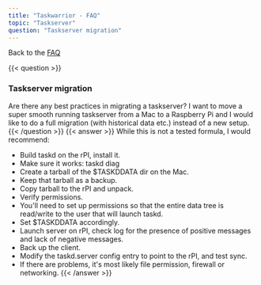 ```yaml
---
title: "Taskwarrior - FAQ"
topic: "Taskserver"
question: "Taskserver migration"
---
```


Back to the [FAQ](/support/faq)

{{< question >}}
### Taskserver migration

Are there any best practices in migrating a taskserver?
I want to move a super smooth running taskserver from a Mac to a Raspberry Pi and I would like to do a full migration (with historical data etc.) instead of a new setup.
{{< /question >}}
{{< answer >}}
While this is not a tested formula, I would recommend:

* Build taskd on the rPI, install it.
* Make sure it works: taskd diag
* Create a tarball of the $TASKDDATA dir on the Mac.
* Keep that tarball as a backup.
* Copy tarball to the rPI and unpack.
* Verify permissions.
* You'll need to set up permissions so that the entire data tree is read/write to the user that will launch taskd.
* Set $TASKDDATA accordingly.
* Launch server on rPI, check log for the presence of positive messages and lack of negative messages.
* Back up the client.
* Modify the taskd.server config entry to point to the rPI, and test sync.
* If there are problems, it's most likely file permission, firewall or networking.
{{< /answer >}}
